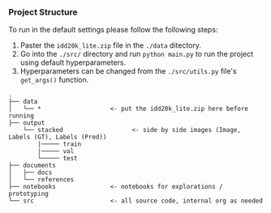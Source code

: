 ### Project Structure ###

To run in the default settings please follow the following steps:

1. Paster the `idd20k_lite.zip` file in the `./data` ditectory.
2. Go into the `./src/` directory and run `python main.py` to run the project using default hyperparameters.
3. Hyperparameters can be changed from the `./src/utils.py` file's `get_args()` function.

```
.
├── data
│   └── *                   <- put the idd20k_lite.zip here before running
├── output
    └── stacked                   <- side by side images (Image, Labels (GT), Labels (Pred))
        |───── train
        |───── val
        └───── test
├── documents
│   ├── docs
│   └── references
├── notebooks               <- notebooks for explorations / prototyping
└── src                     <- all source code, internal org as needed
```